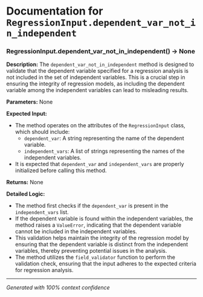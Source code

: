 # Documentation for `RegressionInput.dependent_var_not_in_independent`

### RegressionInput.dependent_var_not_in_independent() -> None

**Description:**
The `dependent_var_not_in_independent` method is designed to validate that the dependent variable specified for a regression analysis is not included in the set of independent variables. This is a crucial step in ensuring the integrity of regression models, as including the dependent variable among the independent variables can lead to misleading results.

**Parameters:**
None

**Expected Input:**
- The method operates on the attributes of the `RegressionInput` class, which should include:
  - `dependent_var`: A string representing the name of the dependent variable.
  - `independent_vars`: A list of strings representing the names of the independent variables.
- It is expected that `dependent_var` and `independent_vars` are properly initialized before calling this method.

**Returns:**
None

**Detailed Logic:**
- The method first checks if the `dependent_var` is present in the `independent_vars` list.
- If the dependent variable is found within the independent variables, the method raises a `ValueError`, indicating that the dependent variable cannot be included in the independent variables.
- This validation helps maintain the integrity of the regression model by ensuring that the dependent variable is distinct from the independent variables, thereby preventing potential issues in the analysis. 
- The method utilizes the `field_validator` function to perform the validation check, ensuring that the input adheres to the expected criteria for regression analysis.

---
*Generated with 100% context confidence*
